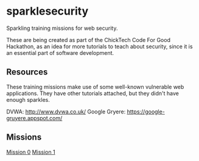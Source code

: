 # sparklesecurity
Sparkling training missions for web security.

These are being created as part of the ChickTech Code For Good Hackathon,
as an idea for more tutorials to teach about security, since it is an
essential part of software development.

## Resources

These training missions make use of some well-known vulnerable web
applications. They have other tutorials attached, but they didn't have
enough sparkles.

DVWA: http://www.dvwa.co.uk/
Google Gryere: https://google-gruyere.appspot.com/

## Missions

[Mission 0](https://github.com/terriko/sparklesecurity/mission0.md)
[Mission 1](https://github.com/terriko/sparklesecurity/mission1.md)


